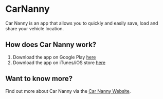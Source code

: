 # CarNanny

Car Nanny is an app that allows you to quickly and easily save, load and share your vehicle location.

## How does Car Nanny work?

1. Download the app on Google Play <a href="https://play.google.com/store/apps/details?id=com.carnanny.app">here</a>
2. Download the app on iTunes/iOS store <a href="https://itunes.apple.com/gb/app/car-nanny-car-locator-and-car-finder/id1174967274">here</a>

## Want to know more?

Find out more about Car Nanny via the <a href="http://www.carnannyapp.com">Car Nanny Website</a>.
